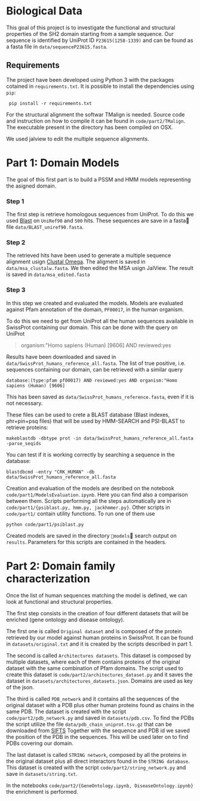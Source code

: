 # Biological Data
 This goal of this project is to investigate the functional and structural properties of the SH2 domain starting from a sample sequence. Our sequence is identified by UniProt ID `P23615(1258-1339)` and can be found as a fasta file in `data/sequenceP23615.fasta`.

 ## Requirements
 The project have been developed using Python 3 with the packages cotained in `requirements.txt`.
 It is possible to install the dependencies using `pip`:
 
```
 pip install -r requirements.txt
```

 For the structural alignment the softwar TMalign is needed. Source code and instruction on how to compile it can be found in `code/part2/TMalign`. The executable present in the directory has been compiled on OSX. 

 We used jalview to edit the multiple sequence alignments.

# Part 1: Domain Models

The goal of this first part is to build a PSSM and HMM models representing the asigned domain.

### Step 1
The first step is retrieve homologous sequences from UniProt. To do this we used [Blast](https://www.uniprot.org/blast/) on `UniRef90` and `500` hits. These sequences are save in a fasta file `data/BLAST_uniref90.fasta`.

### Step 2
The retrieved hits have been used to generate a multiple sequence alignment usign [Clustal Omega](https://www.ebi.ac.uk/Tools/msa/clustalo/). The aligment is saved in `data/msa_clustalw.fasta`. 
We then edited the MSA usign JalView. The result is saved in `data/msa_edited.fasta`

### Step 3 
In this step we created and evaluated the models. Models are evaluated against  Pfam annotation of the domain, `PF00017`, in the human organism.  

To do this we need to get from UniProt all the human sequences available in SwissProt containing our domain. This can be done with the query on UniProt

> organism:"Homo sapiens (Human) [9606] AND reviewed:yes  

Results have been downloaded and saved in `data/SwissProt_humans_reference_all.fasta`. The list of true positive, i.e. sequences containing our domain, can be retrieved with a similar query

```
database:(type:pfam pf00017) AND reviewed:yes AND organism:"Homo sapiens (Human) [9606]
```

This has been saved as `data/SwissProt_humans_reference.fasta`, even if it is not necessary.

These files can be used to crete a BLAST database (Blast indexes, phr+pin+psq files) that will be used by HMM-SEARCH and PSI-BLAST to retrieve proteins:

```
makeblastdb -dbtype prot -in data/SwissProt_humans_reference_all.fasta -parse_seqids
```

You can test if it is working correctly by searching a sequence in the database:

```
blastdbcmd -entry "CRK_HUMAN" -db data/SwissProt_humans_reference_all.fasta
```

Creation and evaluation of the models are desribed on the notebook `code/part1/ModelsEvaluation.ipynb`. Here you can find also a comparison between them. Scripts performing all the steps automatically are in `code/part1/{psiblast.py, hmm.py, jackhmmer.py}`. Other scripts in `code/part1/` contain utility functions.
To run one of them use 

```
python code/part1/psiblast.py
```

Created models are saved in the directory `models` search output on `results`. 
Parameters for this scripts are contained in the headers. 

# Part 2: Domain family characterization

Once the list of human sequences matching the model is defined, we can look at functional and structural properties.

The first step consists in the creation of four different datasets that will be enriched (gene ontology and disease ontology). 

The first one is called `Original dataset` and is composed of the protein retrieved by our model against human proteins in SwissProt. It can be found in `datasets/original.txt` and it is created by the scripts described in part 1.   

The second is called `Architectures datasets`. This dataset is composed by multiple datasets, where each of them contains proteins of the original dataset with the same combination of Pfam domains. The script used to create this dataset is `code/part2/architectures_dataset.py` and it saves the dataset in `datasets/architectures_datasets.json`. Domains are used as key of the json.

The third is called `PDB_network` and it contains all the sequences of the original dataset with a PDB plus other human proteins found as chains in the same PDB.
The dataset is created with the script `code/part2/pdb_network.py` and saved in `datasets/pdb.csv`.
To find the PDBs the script utilize the file `data/pdb_chain_uniprot.tsv.gz` that can be downloaded from [SIFTS](https://www.ebi.ac.uk/pdbe/docs/sifts/quick.html)
Together with the sequence and PDB id we saved the position of the PDB in the sequences. This will be used later on to find PDBs covering our domain.

The last dataset is called `STRING network`, composed by all the proteins in the original dataset plus all direct interactors found in the `STRING database`. This dataset is created with the script `code/part2/string_network.py` and save in `datasets/string.txt`.

In the notebooks `code/part2/{GeneOntology.ipynb, DiseaseOntology.ipynb}` the enrichment is performed.